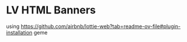 # LV HTML Banners
using https://github.com/airbnb/lottie-web?tab=readme-ov-file#plugin-installation geme